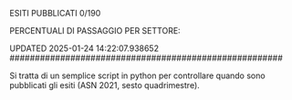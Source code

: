 ESITI PUBBLICATI 0/190 

PERCENTUALI DI PASSAGGIO PER SETTORE:

UPDATED 2025-01-24 14:22:07.938652
###################################################### 

Si tratta di un semplice script in python per controllare quando sono pubblicati gli esiti (ASN 2021, sesto quadrimestre).

